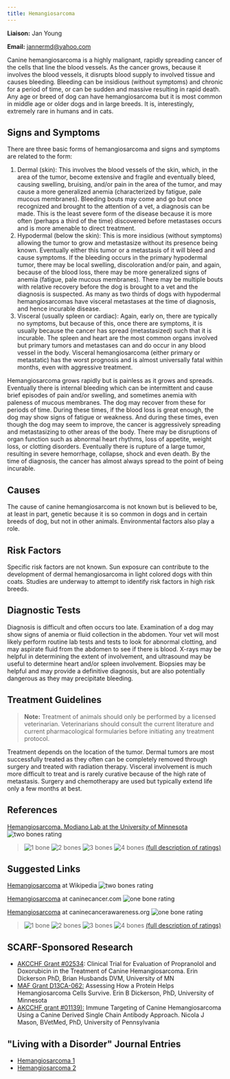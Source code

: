 ```yaml
---
title: Hemangiosarcoma
---
```

**Liaison:** Jan Young

**Email:** [jannermd@yahoo.com](mailto:jannermd@yahoo.com)

Canine hemangiosarcoma is a highly malignant, rapidly spreading cancer
of the cells that line the blood vessels. As the cancer grows, because
it involves the blood vessels, it disrupts blood supply to involved
tissue and causes bleeding. Bleeding can be insidious (without symptoms)
and chronic for a period of time, or can be sudden and massive resulting
in rapid death. Any age or breed of dog can have hemangiosarcoma but it
is most common in middle age or older dogs and in large breeds. It is,
interestingly, extremely rare in humans and in cats.

## Signs and Symptoms

There are three basic forms of hemangiosarcoma and signs and symptoms
are related to the form:

1. Dermal (skin): This involves the blood vessels of the skin, which,
   in the area of the tumor, become extensive and fragile and
   eventually bleed, causing swelling, bruising, and/or pain in the
   area of the tumor, and may cause a more generalized anemia
   (characterized by fatigue, pale mucous membranes). Bleeding bouts
   may come and go but once recognized and brought to the attention of
   a vet, a diagnosis can be made. This is the least severe form of the
   disease because it is more often (perhaps a third of the time)
   discovered before metastases occurs and is more amenable to direct
   treatment.
2. Hypodermal (below the skin): This is more insidious (without
   symptoms) allowing the tumor to grow and metastasize without its
   presence being known. Eventually either this tumor or a metastasis
   of it will bleed and cause symptoms. If the bleeding occurs in the
   primary hypodermal tumor, there may be local swelling, discoloration
   and/or pain, and again, because of the blood loss, there may be more
   generalized signs of anemia (fatigue, pale mucous membranes). There
   may be multiple bouts with relative recovery before  the dog is
   brought to a vet and the diagnosis is suspected. As many as two
   thirds of dogs with hypodermal hemangiosarcomas have visceral
   metastases at the time of diagnosis, and hence incurable disease.
3. Visceral (usually spleen or cardiac): Again, early on, there are
   typically no symptoms, but because of this, once there are symptoms,
   it is usually because the cancer has spread (metastasized) such that
   it is incurable.  The spleen and heart are the most common organs
   involved but primary tumors and metastases can and do occur in any
   blood vessel in the body. Visceral hemangiosarcoma (either primary
   or metastatic) has the worst prognosis and is almost universally
   fatal within months, even with aggressive treatment.

Hemangiosarcoma grows rapidly but is painless as it grows and spreads.
Eventually there is internal bleeding which can be intermittent and
cause brief episodes of pain and/or swelling, and sometimes anemia with
paleness of mucous membranes. The dog may recover from these for periods
of time. During these times, if the blood loss is great enough, the dog
may show signs of fatigue or weakness. And during these times, even
though the dog may seem to improve, the cancer is aggressively spreading
and metastasizing to other areas of the body. There may be disruptions
of organ function such as abnormal heart rhythms, loss of appetite,
weight loss, or clotting disorders. Eventually there is rupture of a
large tumor, resulting in severe hemorrhage, collapse, shock and even
death. By the time of diagnosis, the cancer has almost always spread to
the point of being incurable.

## Causes

The cause of canine hemangiosarcoma is not known but is believed to be,
at least in part, genetic because it is so common in dogs and in certain
breeds of dog, but not in other animals. Environmental factors also play
a role.

## Risk Factors

Specific risk factors are not known. Sun exposure can contribute to the
development of dermal hemangiosarcoma in light colored dogs with thin
coats. Studies are underway to attempt to identify risk factors in high
risk breeds.

## Diagnostic Tests

Diagnosis is difficult and often occurs too late. Examination of a dog
may show signs of anemia or fluid collection in the abdomen. Your vet
will most likely perform routine lab tests and tests to look for
abnormal clotting, and may aspirate fluid from the abdomen to see if
there is blood. X-rays may be helpful in determining the extent of
involvement, and ultrasound may be useful to determine heart and/or
spleen involvement. Biopsies may be helpful and may provide a definitive
diagnosis, but are also potentially dangerous as they may precipitate
bleeding.

## Treatment Guidelines

> **Note:** Treatment of animals should only be performed by a licensed
> veterinarian. Veterinarians should consult the current literature and
> current pharmacological formularies before initiating any treatment
> protocol.

Treatment depends on the location of the tumor. Dermal tumors are most
successfully treated as they often can be completely removed through
surgery and treated with radiation therapy. Visceral involvement is much
more difficult to treat and is rarely curative because of the high rate
of metastasis. Surgery and chemotherapy are used but typically extend
life only a few months at best.

## References

[Hemangiosarcoma.  Modiano Lab at the University of
Minnesota](http://www.modianolab.org/cancer/cancer_hemangiosarcoma.shtml)
![two bones
rating](/img/2-bones.gif)

> ![1 bone](/img/1-bone.gif)
> ![2 bones](/img/2-bones.gif)
> ![3 bones](/img/3-bones.gif)
> ![4 bones](/img/4-bones.gif)
> [(full description of ratings)](/diseases/ratings-what-do-they-mean)

## Suggested Links

[Hemangiosarcoma](http://en.wikipedia.org/wiki/Hemangiosarcoma)
at Wikipedia  ![two bones
rating](/img/2-bones.gif)

[Hemangiosarcoma](http://www.caninecancer.com/Hemangiosarcoma.html)
at caninecancer.com  ![one bone
rating](/img/1-bone.gif)

[Hemangiosarcoma](http://caninecancerawareness.org/?s=hemangiosarcoma)
at caninecancerawareness.org  ![one bone
rating](/img/1-bone.gif)

> ![1 bone](/img/1-bone.gif)
> ![2 bones](/img/2-bones.gif)
> ![3 bones](/img/3-bones.gif)
> ![4 bones](/img/4-bones.gif)
> [(full description of ratings)](/diseases/ratings-what-do-they-mean)

## SCARF-Sponsored Research

* [AKCCHF Grant #02534](https://www.samoyedhealthfoundation.org/research/current-studies/akcchf-grant-02534/): Clinical Trial for Evaluation of Propranolol and Doxorubicin in the Treatment of Canine Hemangiosarcoma. Erin Dickerson PhD, Brian Husbands DVM, University of MN 
* [MAF Grant D13CA-062:](/research/current-studies/morris-animal-foundation-grant-d13ca-062) Assessing How a Protein Helps Hemangiosarcoma Cells Survive.  Erin B Dickerson, PhD, University of Minnesota
* [AKCCHF grant #01139):](/research/current-studies/akcchf-grant-01139)  Immune Targeting of Canine Hemangiosarcoma Using a Canine Derived Single Chain Antibody Approach.  Nicola J Mason, BVetMed, PhD, University of Pennsylvania



## "Living with a Disorder" Journal Entries

* [Hemangiosarcoma 1](/diseases/hemangiosarcoma-hemangiosarcoma-1)
* [Hemangiosarcoma 2](/diseases/hemangiosarcoma-hemangiosarcoma-2)

